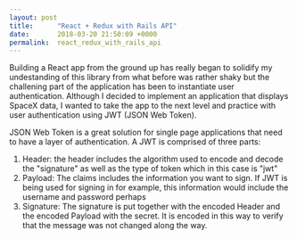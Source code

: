 ```yaml
---
layout: post
title:      "React + Redux with Rails API"
date:       2018-03-20 21:50:09 +0000
permalink:  react_redux_with_rails_api
---
```



Building a React app from the ground up has really began to solidify my undestanding of this library from what before was rather shaky but the challening part of the application has been to instantiate user authentication.  Although I decided to implement an application that displays SpaceX data, I wanted to take the app to the next level and practice with user authentication using JWT (JSON Web Token).  

JSON Web Token is a great solution for single page applications that need to have a layer of authentication.  A JWT is comprised of three parts:
1. Header: the header includes the algorithm used to encode and decode the "signature" as well as the type of token which in this case is "jwt"
2. Payload: The claims includes the information you want to sign.  If JWT is being used for signing in for example, this information would include the username and password perhaps
3. Signature: The signature is put together with the encoded Header and the encoded Payload with the secret.  It is encoded in this way to verify that the message was not changed along the way.  




